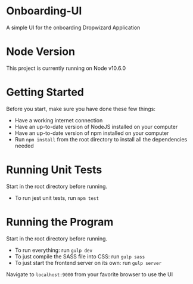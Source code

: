 # Onboarding-UI
A simple UI for the onboarding Dropwizard Application

# Node Version
This project is currently running on Node v10.6.0

# Getting Started
Before you start, make sure you have done these few things:
* Have a working internet connection
* Have an up-to-date version of NodeJS installed on your computer
* Have an up-to-date version of npm installed on your computer
* Run ```npm install``` from the root directory to install all the dependencies needed

# Running Unit Tests
Start in the root directory before running.
* To run jest unit tests, run ```npm test```

# Running the Program
Start in the root directory before running.
* To run everything: run ```gulp dev```
* To just compile the SASS file into CSS: run ```gulp sass```
* To just start the frontend server on its own: run ```gulp server```

Navigate to ```localhost:9000``` from your favorite browser to use the UI

